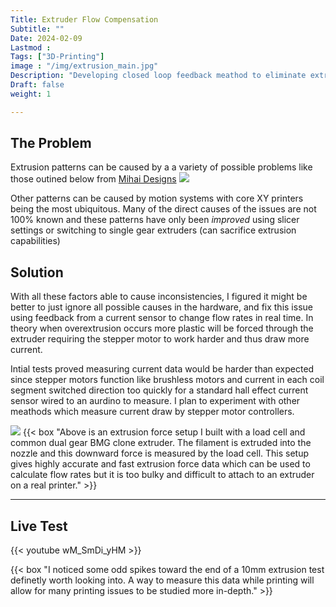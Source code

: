 ```yaml
---
Title: Extruder Flow Compensation
Subtitle: ""
Date: 2024-02-09
Lastmod : 
Tags: ["3D-Printing"]
image : "/img/extrusion_main.jpg"
Description: "Developing closed loop feedback meathod to eliminate extrusion inconsistencies"
Draft: false
weight: 1

---
```


## The Problem
Extrusion patterns can be caused by a a variety of possible problems like those outined below from [Mihai Designs]("https://mihaidesigns.com/inconsistent-extrusion/") 
 ![](/img/extrusion_ex.png "")

Other patterns can be caused by motion systems with core XY printers being the most ubiquitous. Many of the direct causes of the issues are not 100% known and these patterns have only been *improved* using slicer settings or switching to single gear extruders (can sacrifice extrusion capabilities)  


## Solution
With all these factors able to cause inconsistencies, I figured it might be better to just ignore all possible causes in the hardware, and fix this issue using feedback from a current sensor to change flow rates in real time. In theory when overextrusion occurs more plastic will be forced through the extruder requiring the stepper motor to work harder and thus draw more current.  

Intial tests proved measuring current data would be harder than expected since stepper motors function like brushless motors and current in each coil segment switched direction too quickly for a standard hall effect current sensor wired to an aurdino to measure. I plan to experiment with other meathods which measure current draw by stepper motor controllers.  

![](/img/extrusion_main.jpg)
{{< box "Above is an extrusion force setup I built with a load cell and common dual gear BMG clone extruder. The filament is extruded into the nozzle and this downward force is measured by the load cell. This setup gives highly accurate and fast extrusion force data which can be used to calculate flow rates but it is too bulky and difficult to attach to an extruder on a real printer." >}}

---
## Live Test
{{< youtube wM_SmDi_yHM >}}

{{< box "I noticed some odd spikes toward the end of a 10mm extrusion test definetly worth looking into. A way to measure this data while printing will allow for many printing issues to be studied more in-depth." >}}
